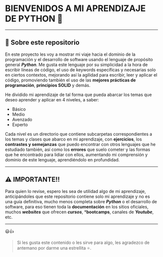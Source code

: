 # BIENVENIDOS A MI APRENDIZAJE DE PYTHON 🚀

---

## 📝 Sobre este repositorio

En este proyecto les voy a mostrar mi viaje hacia el dominio de la programación y el desarrollo de software usando el lenguaje de propósito general ***Python***.
Me gusta este lenguaje por su simplicidad a la hora de escribir líneas de código, el uso de keywords específicas y necesarias solo en ciertos contextos, mejorando así la agilidad para escribir, leer y aplicar el código, promoviendo también el uso de las **mejores prácticas de programación**, **principios SOLID** y demás.

He dividido mi aprendizaje de tal forma que pueda abarcar los temas que deseo aprender y aplicar en 4 niveles, a saber:

- Básico
- Medio
- Avenzado
- Experto

Cada nivel es un directorio que contiene subcarpetas correspondientes a los temas y clases que abarco en mi aprendizaje, con **ejercicios**, los **contrastes y semejanzas** que puedo encontrar con otros lenguajes que he estudiado también, así como los **errores** que suelo cometer y las formas que he encontrado para lidiar con ellos, aumentando mi comprensión y dominio de este lenguaje, aprendiéndolo en profundidad.

---

## ⚠️ IMPORTANTE!!

Para quien lo revise, espero les sea de utilidad algo de mi aprendizaje, anticipándoles que este repositorio contiene solo mi aprendizaje y no es una guía definitiva, mucho menos completa sobre ***Python*** o el desarrollo de software, para eso tienen toda la **documentación** en los sitios oficiales, muchos ***websites*** que ofrecen ***cursos***, ***bootcamps**, canales de ***Youtube***, etc. 

---

😃👍

>Si les gusta este contenido o les sirve para algo, les agradezco de antemano por darme una estrellita ⭐.
